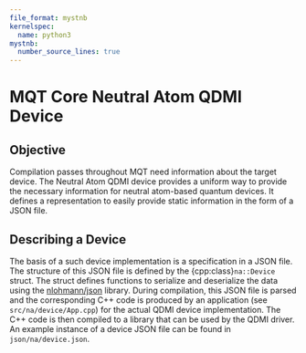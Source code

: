 ```yaml
---
file_format: mystnb
kernelspec:
  name: python3
mystnb:
  number_source_lines: true
---
```


# MQT Core Neutral Atom QDMI Device

## Objective

Compilation passes throughout MQT need information about the target device.
The Neutral Atom QDMI device provides a uniform way to provide the necessary information for neutral atom-based quantum devices.
It defines a representation to easily provide static information in the form of a JSON file.

## Describing a Device

The basis of a such device implementation is a specification in a JSON file.
The structure of this JSON file is defined by the {cpp:class}`na::Device` struct.
The struct defines functions to serialize and deserialize the data using the [nlohmann/json](https://json.nlohmann.me) library.
During compilation, this JSON file is parsed and the corresponding C++ code is produced by an application (see `src/na/device/App.cpp`) for the actual QDMI device implementation.
The C++ code is then compiled to a library that can be used by the QDMI driver.
An example instance of a device JSON file can be found in `json/na/device.json`.
